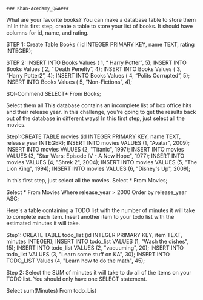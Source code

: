                                                                             ### Khan-Acedamy_Q&A###

What are your favorite books? You can make a database table to store them in! In this first step, create a table to store your list of books. It should have columns for id, name, and rating.

STEP 1: Create Table Books ( id INTEGER PRIMARY KEY,  name TEXT,  rating INTEGER);

STEP 2: INSERT INTO Books Values ( 1, “ Harry Potter”, 5);
	INSERT INTO Books Values ( 2, “ Death Penelty”, 4);
	INSERT INTO Books Values ( 3, “Harry Potter2”, 4);
	INSERT INTO Books Values ( 4, “Polits Corrupted”, 5);
	INSERT INTO Books Values ( 5, “Non-Fictions”, 4);

SQl-Commend 
SELECT*
From Books;

Select them all
This database contains an incomplete list of box office hits and their release year. In this challenge, you're going to get the results back out of the database in different ways! In this first step, just select all the movies.

Step1:CREATE TABLE movies (id INTEGER PRIMARY KEY, name TEXT, release_year INTEGER);
INSERT INTO movies VALUES (1, "Avatar", 2009);
INSERT INTO movies VALUES (2, "Titanic", 1997);
INSERT INTO movies VALUES (3, "Star Wars: Episode IV - A New Hope", 1977);
INSERT INTO movies VALUES (4, "Shrek 2", 2004);
INSERT INTO movies VALUES (5, "The Lion King", 1994);
INSERT INTO movies VALUES (6, "Disney's Up", 2009);
 
In this first step, just select all the movies.
Select *
From Movies;


Select *
From Movies
Where release_year > 2000
Order by release_year ASC;


Here's a table containing a TODO list with the number of minutes it will take to complete each item. Insert another item to your todo list with the estimated minutes it will take.

Step1: CREATE TABLE todo_list (id INTEGER PRIMARY KEY, item TEXT, minutes INTEGER);
INSERT INTO todo_list VALUES (1, "Wash the dishes", 15);
INSERT INTO todo_list VALUES (2, "vacuuming", 20);
INSERT INTO todo_list VALUES (3, "Learn some stuff on KA", 30);
INSERT INTO TODO_LIST Values (4, "Learn how to do the math", 45);

Step 2: Select the SUM of minutes it will take to do all of the items on your TODO list. You should only have one SELECT statement.

Select sum(Minutes)
From todo_List

